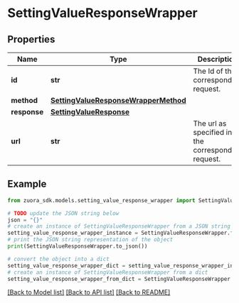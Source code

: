 # SettingValueResponseWrapper


## Properties

Name | Type | Description | Notes
------------ | ------------- | ------------- | -------------
**id** | **str** | The Id of the corresponding request.  | [optional] 
**method** | [**SettingValueResponseWrapperMethod**](SettingValueResponseWrapperMethod.md) |  | [optional] 
**response** | [**SettingValueResponse**](SettingValueResponse.md) |  | [optional] 
**url** | **str** | The url as specified in the corresponding request.  | [optional] 

## Example

```python
from zuora_sdk.models.setting_value_response_wrapper import SettingValueResponseWrapper

# TODO update the JSON string below
json = "{}"
# create an instance of SettingValueResponseWrapper from a JSON string
setting_value_response_wrapper_instance = SettingValueResponseWrapper.from_json(json)
# print the JSON string representation of the object
print(SettingValueResponseWrapper.to_json())

# convert the object into a dict
setting_value_response_wrapper_dict = setting_value_response_wrapper_instance.to_dict()
# create an instance of SettingValueResponseWrapper from a dict
setting_value_response_wrapper_from_dict = SettingValueResponseWrapper.from_dict(setting_value_response_wrapper_dict)
```
[[Back to Model list]](../README.md#documentation-for-models) [[Back to API list]](../README.md#documentation-for-api-endpoints) [[Back to README]](../README.md)



